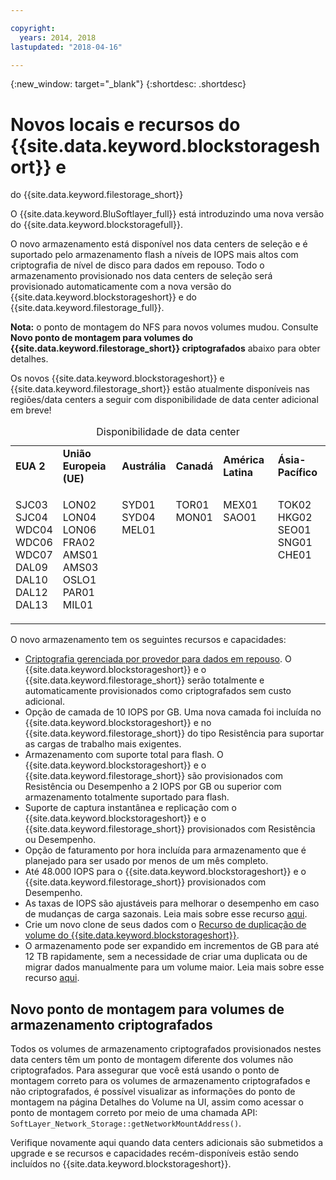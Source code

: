 ```yaml
---

copyright:
  years: 2014, 2018
lastupdated: "2018-04-16"

---
```

{:new_window: target="_blank"}
{:shortdesc: .shortdesc}

# Novos locais e recursos do {{site.data.keyword.blockstorageshort}} e
do {{site.data.keyword.filestorage_short}}

O {{site.data.keyword.BluSoftlayer_full}} está introduzindo uma nova versão do
{{site.data.keyword.blockstoragefull}}. 

O novo armazenamento está disponível nos data centers de seleção e é suportado pelo armazenamento
flash a níveis de IOPS mais altos com criptografia de nível de disco para dados em repouso.  Todo o armazenamento
provisionado nos data centers de seleção será provisionado automaticamente com a nova versão do
{{site.data.keyword.blockstorageshort}} e do {{site.data.keyword.filestorage_full}}.

**Nota:** o ponto de montagem do NFS para novos volumes mudou. Consulte
**Novo ponto de montagem para volumes do {{site.data.keyword.filestorage_short}}
criptografados** abaixo para obter detalhes.

Os novos {{site.data.keyword.blockstorageshort}} e {{site.data.keyword.filestorage_short}}
estão atualmente disponíveis nas regiões/data centers a seguir com disponibilidade de data center
adicional em breve!
<table style="width:100%;">
	<caption>Disponibilidade de data center</caption>
	<tbody>
		<tr>
			<td><strong>EUA 2</strong></td>
			<td><strong>União Europeia (UE)</strong></td>
			<td><strong>Austrália</strong></td>
			<td><strong>Canadá</strong></td>
			<td><strong>América Latina</strong></td>
			<td><strong>Ásia-Pacífico</strong></td>
		</tr>
		<tr>
			<td>
				<p>SJC03<br />
				SJC04<br />
				WDC04<br />
				WDC06<br />
				WDC07<br />
				DAL09<br />
				DAL10<br />
				DAL12<br />
				DAL13</p>
			</td>
			<td>
				<p>LON02<br />
				LON04<br />
				LON06<br />
				FRA02<br />
				AMS01<br />
				AMS03<br />
				OSLO1<br />
				PAR01<br />
				MIL01<br /></p>
			</td>
			<td>
				<p>SYD01<br />
				SYD04<br />
				MEL01<br /><br /><br /><br /><br /><br /><br /></p>
			</td>
			<td>
				<p>TOR01<br />
				MON01<br /><br /><br /><br /><br /><br /><br /><br /></p>
			</td>
			<td>
				<p>MEX01<br />SAO01<br /><br /><br /><br /><br /><br /><br /><br /></p>
			</td>
			<td>
				<p>TOK02<br />
				HKG02<br />
			        SEO01<br />
				SNG01<br />
				CHE01<br /><br /><br /><br /><br /></p>
			</td>
			</tr>
	</tbody>
</table>


O novo armazenamento tem os seguintes recursos e capacidades:

- [Criptografia gerenciada por provedor para dados
em repouso](block-file-storage-encryption-rest.html). O {{site.data.keyword.blockstorageshort}} e
o {{site.data.keyword.filestorage_short}} serão totalmente e automaticamente provisionados
como criptografados sem custo adicional.
- Opção de camada de 10 IOPS por GB. Uma nova camada foi incluída no
{{site.data.keyword.blockstorageshort}} e no {{site.data.keyword.filestorage_short}} do tipo
Resistência para suportar as cargas de trabalho mais exigentes.
- Armazenamento com suporte total para flash. O {{site.data.keyword.blockstorageshort}} e
o {{site.data.keyword.filestorage_short}} são provisionados com Resistência ou Desempenho a
2 IOPS por GB ou superior com armazenamento totalmente suportado para flash.
- Suporte de captura instantânea e replicação com o {{site.data.keyword.blockstorageshort}} e
o {{site.data.keyword.filestorage_short}} provisionados com Resistência ou Desempenho.
- Opção de faturamento por hora incluída para armazenamento que é planejado para ser usado por menos de
um mês completo. 
- Até 48.000 IOPS para o {{site.data.keyword.blockstorageshort}} e
o {{site.data.keyword.filestorage_short}} provisionados com Desempenho.
- As taxas de IOPS são ajustáveis para melhorar o desempenho em caso de mudanças de carga sazonais.
Leia mais sobre esse recurso [aqui](adjustable-iops.html).
- Crie um novo clone de seus dados com o
[Recurso de
duplicação de volume do {{site.data.keyword.blockstorageshort}}](how-to-create-duplicate-volume.html).
- O armazenamento pode ser expandido em incrementos de GB para até 12 TB rapidamente, sem a
necessidade de criar uma duplicata ou de migrar dados manualmente para um volume maior. Leia mais sobre esse recurso
[aqui](expandable_block_storage.html).

## Novo ponto de montagem para volumes de armazenamento criptografados

Todos os volumes de armazenamento criptografados provisionados nestes data centers têm um ponto de
montagem diferente dos volumes não criptografados. Para assegurar que você está usando o ponto de montagem
correto para os volumes de armazenamento criptografados e não criptografados, é possível visualizar as
informações do ponto de montagem na página Detalhes do Volume na UI, assim como acessar o ponto de montagem
correto por meio de uma chamada API: `SoftLayer_Network_Storage::getNetworkMountAddress()`.

Verifique novamente aqui quando data centers adicionais são submetidos a upgrade e
se recursos e capacidades recém-disponíveis estão sendo incluídos no
{{site.data.keyword.blockstorageshort}}.
